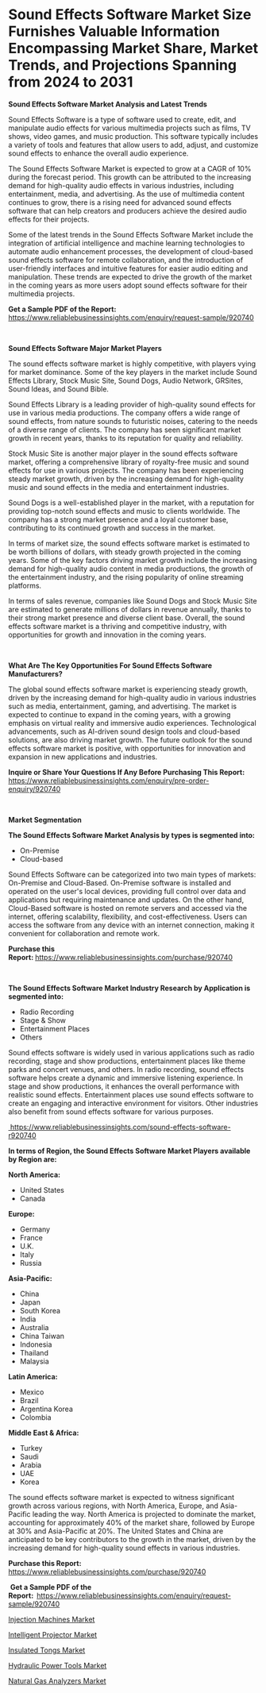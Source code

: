 <p><h1>Sound Effects Software Market Size Furnishes Valuable Information Encompassing Market Share, Market Trends, and Projections Spanning from 2024 to 2031</h1></p><p><strong>Sound Effects Software Market Analysis and Latest Trends</strong></p>
<p><p>Sound Effects Software is a type of software used to create, edit, and manipulate audio effects for various multimedia projects such as films, TV shows, video games, and music production. This software typically includes a variety of tools and features that allow users to add, adjust, and customize sound effects to enhance the overall audio experience.</p><p>The Sound Effects Software Market is expected to grow at a CAGR of 10% during the forecast period. This growth can be attributed to the increasing demand for high-quality audio effects in various industries, including entertainment, media, and advertising. As the use of multimedia content continues to grow, there is a rising need for advanced sound effects software that can help creators and producers achieve the desired audio effects for their projects.</p><p>Some of the latest trends in the Sound Effects Software Market include the integration of artificial intelligence and machine learning technologies to automate audio enhancement processes, the development of cloud-based sound effects software for remote collaboration, and the introduction of user-friendly interfaces and intuitive features for easier audio editing and manipulation. These trends are expected to drive the growth of the market in the coming years as more users adopt sound effects software for their multimedia projects.</p></p>
<p><strong>Get a Sample PDF of the Report:&nbsp;</strong> <a href="https://www.reliablebusinessinsights.com/enquiry/request-sample/920740">https://www.reliablebusinessinsights.com/enquiry/request-sample/920740</a></p>
<p>&nbsp;</p>
<p><strong>Sound Effects Software Major Market Players</strong></p>
<p><p>The sound effects software market is highly competitive, with players vying for market dominance. Some of the key players in the market include Sound Effects Library, Stock Music Site, Sound Dogs, Audio Network, GRSites, Sound Ideas, and Sound Bible.</p><p>Sound Effects Library is a leading provider of high-quality sound effects for use in various media productions. The company offers a wide range of sound effects, from nature sounds to futuristic noises, catering to the needs of a diverse range of clients. The company has seen significant market growth in recent years, thanks to its reputation for quality and reliability.</p><p>Stock Music Site is another major player in the sound effects software market, offering a comprehensive library of royalty-free music and sound effects for use in various projects. The company has been experiencing steady market growth, driven by the increasing demand for high-quality music and sound effects in the media and entertainment industries.</p><p>Sound Dogs is a well-established player in the market, with a reputation for providing top-notch sound effects and music to clients worldwide. The company has a strong market presence and a loyal customer base, contributing to its continued growth and success in the market.</p><p>In terms of market size, the sound effects software market is estimated to be worth billions of dollars, with steady growth projected in the coming years. Some of the key factors driving market growth include the increasing demand for high-quality audio content in media productions, the growth of the entertainment industry, and the rising popularity of online streaming platforms.</p><p>In terms of sales revenue, companies like Sound Dogs and Stock Music Site are estimated to generate millions of dollars in revenue annually, thanks to their strong market presence and diverse client base. Overall, the sound effects software market is a thriving and competitive industry, with opportunities for growth and innovation in the coming years.</p></p>
<p>&nbsp;</p>
<p><strong>What Are The Key Opportunities For Sound Effects Software Manufacturers?</strong></p>
<p><p>The global sound effects software market is experiencing steady growth, driven by the increasing demand for high-quality audio in various industries such as media, entertainment, gaming, and advertising. The market is expected to continue to expand in the coming years, with a growing emphasis on virtual reality and immersive audio experiences. Technological advancements, such as AI-driven sound design tools and cloud-based solutions, are also driving market growth. The future outlook for the sound effects software market is positive, with opportunities for innovation and expansion in new applications and industries.</p></p>
<p><strong>Inquire or Share Your Questions If Any Before Purchasing This Report:</strong> <a href="https://www.reliablebusinessinsights.com/enquiry/pre-order-enquiry/920740">https://www.reliablebusinessinsights.com/enquiry/pre-order-enquiry/920740</a></p>
<p>&nbsp;</p>
<p><strong>Market Segmentation</strong></p>
<p><strong>The Sound Effects Software Market Analysis by types is segmented into:</strong></p>
<p><ul><li>On-Premise</li><li>Cloud-based</li></ul></p>
<p><p>Sound Effects Software can be categorized into two main types of markets: On-Premise and Cloud-Based. On-Premise software is installed and operated on the user's local devices, providing full control over data and applications but requiring maintenance and updates. On the other hand, Cloud-Based software is hosted on remote servers and accessed via the internet, offering scalability, flexibility, and cost-effectiveness. Users can access the software from any device with an internet connection, making it convenient for collaboration and remote work.</p></p>
<p><strong>Purchase this Report:&nbsp;</strong><a href="https://www.reliablebusinessinsights.com/purchase/920740">https://www.reliablebusinessinsights.com/purchase/920740</a></p>
<p>&nbsp;</p>
<p><strong>The Sound Effects Software Market Industry Research by Application is segmented into:</strong></p>
<p><ul><li>Radio Recording</li><li>Stage & Show</li><li>Entertainment Places</li><li>Others</li></ul></p>
<p><p>Sound effects software is widely used in various applications such as radio recording, stage and show productions, entertainment places like theme parks and concert venues, and others. In radio recording, sound effects software helps create a dynamic and immersive listening experience. In stage and show productions, it enhances the overall performance with realistic sound effects. Entertainment places use sound effects software to create an engaging and interactive environment for visitors. Other industries also benefit from sound effects software for various purposes.</p></p>
<p><a href="https://www.reliablebusinessinsights.com/sound-effects-software-r920740">&nbsp;https://www.reliablebusinessinsights.com/sound-effects-software-r920740</a></p>
<p><strong>In terms of Region, the Sound Effects Software Market Players available by Region are:</strong></p>
<p>
    <p> <strong> North America: </strong>
        <ul>
            <li>United States</li>
            <li>Canada</li>
        </ul>
        </p> 
    <p> <strong> Europe: </strong>
        <ul>
            <li>Germany</li>
            <li>France</li>
            <li>U.K.</li>
            <li>Italy</li>
            <li>Russia</li>
        </ul>
        </p> 
    <p> <strong> Asia-Pacific: </strong>
        <ul>
            <li>China</li>
            <li>Japan</li>
            <li>South Korea</li>
            <li>India</li>
            <li>Australia</li>
            <li>China Taiwan</li>
            <li>Indonesia</li>
            <li>Thailand</li>
            <li>Malaysia</li>
        </ul>
        </p> 
    <p> <strong> Latin America: </strong>
        <ul>
            <li>Mexico</li>
            <li>Brazil</li>
            <li>Argentina Korea</li>
            <li>Colombia</li>
        </ul>
        </p> 
    <p> <strong> Middle East & Africa: </strong>
        <ul>
            <li>Turkey</li>
            <li>Saudi</li>
            <li>Arabia</li>
            <li>UAE</li>
            <li>Korea</li>
        </ul>
    </p>
    </p>
<p><p>The sound effects software market is expected to witness significant growth across various regions, with North America, Europe, and Asia-Pacific leading the way. North America is projected to dominate the market, accounting for approximately 40% of the market share, followed by Europe at 30% and Asia-Pacific at 20%. The United States and China are anticipated to be key contributors to the growth in the market, driven by the increasing demand for high-quality sound effects in various industries.</p></p>
<p><strong>Purchase this Report: </strong><a href="https://www.reliablebusinessinsights.com/purchase/920740">https://www.reliablebusinessinsights.com/purchase/920740</a></p>
<p>&nbsp;<strong>Get a Sample PDF of the Report:&nbsp;&nbsp;</strong><a href="https://www.reliablebusinessinsights.com/enquiry/request-sample/920740">https://www.reliablebusinessinsights.com/enquiry/request-sample/920740</a></p>
<p><strong></strong></p>
<p><p><a href="https://medium.com/@garyshaw626/injection-machines-market-growth-outlook-from-2024-to-2031-and-it-is-projecting-at-11-9-aa3413a4c041">Injection Machines Market</a></p><p><a href="https://medium.com/@amyjacobi/intelligent-projector-market-size-share-trends-analysis-report-by-end-use-7bcc04c6d97d">Intelligent Projector Market</a></p><p><a href="https://medium.com/@othaleffler24/global-insulated-tongs-market-size-is-expected-to-reach-at-a-cagr-of-5-1-d6e804a02cce">Insulated Tongs Market</a></p><p><a href="https://medium.com/@adribbs56546/hydraulic-power-tools-market-trends-and-analysis-opportunities-and-challenges-for-future-growth-3956c107cfd3">Hydraulic Power Tools Market</a></p><p><a href="https://medium.com/@scottroberts2661/natural-gas-analyzers-market-size-share-trends-analysis-report-by-product-portable-natural-gas-b4f16cc9f584">Natural Gas Analyzers Market</a></p></p>